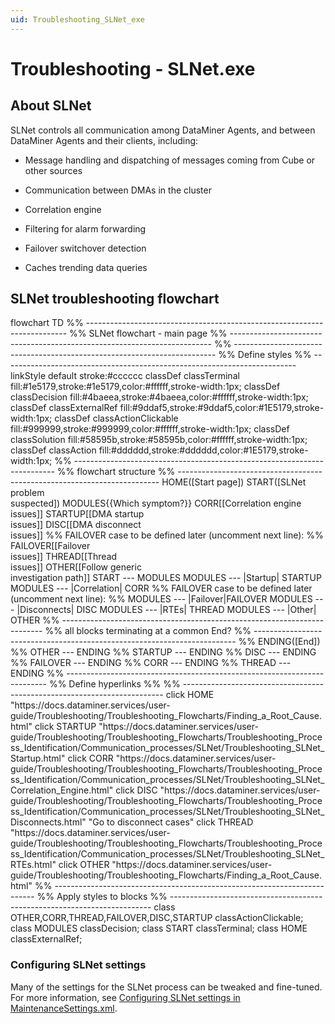```yaml
---
uid: Troubleshooting_SLNet_exe
---
```


# Troubleshooting - SLNet.exe

## About SLNet

SLNet controls all communication among DataMiner Agents, and between DataMiner Agents and their clients, including:

- Message handling and dispatching of messages coming from Cube or other sources

- Communication between DMAs in the cluster

- Correlation engine

- Filtering for alarm forwarding

- Failover switchover detection

- Caches trending data queries

## SLNet troubleshooting flowchart

<div class="mermaid">
flowchart TD
%% -------------------------------------------------------------------------
%% SLNet flowchart - main page
%% -------------------------------------------------------------------------
%% -------------------------------------------------------------------------
%% Define styles
%% -------------------------------------------------------------------------
linkStyle default stroke:#cccccc
classDef classTerminal fill:#1e5179,stroke:#1e5179,color:#ffffff,stroke-width:1px;
classDef classDecision fill:#4baeea,stroke:#4baeea,color:#ffffff,stroke-width:1px;
classDef classExternalRef fill:#9ddaf5,stroke:#9ddaf5,color:#1E5179,stroke-width:1px;
classDef classActionClickable fill:#999999,stroke:#999999,color:#ffffff,stroke-width:1px;
classDef classSolution fill:#58595b,stroke:#58595b,color:#ffffff,stroke-width:1px;
classDef classAction fill:#dddddd,stroke:#dddddd,color:#1E5179,stroke-width:1px;
%% -------------------------------------------------------------------------
%% flowchart structure
%% -------------------------------------------------------------------------
  HOME([Start page])
  START([SLNet problem <br />suspected])
  MODULES{{Which symptom?}}
    CORR[[Correlation engine<br/>issues]]
    STARTUP[[DMA startup<br/>issues]]
    DISC[[DMA disconnect<br/>issues]]
%% FAILOVER case to be defined later (uncomment next line):
%% FAILOVER[[Failover<br/>issues]]
    THREAD[[Thread<br/>issues]]
    OTHER[[Follow generic<br/>investigation path]]
     START --- MODULES
	 MODULES --- |Startup| STARTUP
	 MODULES --- |Correlation| CORR
%% FAILOVER case to be defined later (uncomment next line):
%% MODULES --- |Failover|FAILOVER
   MODULES --- |Disconnects| DISC
	 MODULES --- |RTEs| THREAD
   MODULES --- |Other| OTHER
%% -------------------------------------------------------------------------	
%% all blocks terminating at a common End?
%% -------------------------------------------------------------------------
%%    ENDING([End])
%%	  OTHER --- ENDING
%%    STARTUP --- ENDING
%%    DISC --- ENDING
%%    FAILOVER --- ENDING
%%    CORR --- ENDING
%% 	  THREAD --- ENDING
%% -------------------------------------------------------------------------
%% Define hyperlinks %%
%% -------------------------------------------------------------------------
click HOME "https://docs.dataminer.services/user-guide/Troubleshooting/Troubleshooting_Flowcharts/Finding_a_Root_Cause.html"
click STARTUP "https://docs.dataminer.services/user-guide/Troubleshooting/Troubleshooting_Flowcharts/Troubleshooting_Process_Identification/Communication_processes/SLNet/Troubleshooting_SLNet_Startup.html"
click CORR "https://docs.dataminer.services/user-guide/Troubleshooting/Troubleshooting_Flowcharts/Troubleshooting_Process_Identification/Communication_processes/SLNet/Troubleshooting_SLNet_Correlation_Engine.html"
click DISC "https://docs.dataminer.services/user-guide/Troubleshooting/Troubleshooting_Flowcharts/Troubleshooting_Process_Identification/Communication_processes/SLNet/Troubleshooting_SLNet_Disconnects.html" "Go to disconnect cases"
click THREAD "https://docs.dataminer.services/user-guide/Troubleshooting/Troubleshooting_Flowcharts/Troubleshooting_Process_Identification/Communication_processes/SLNet/Troubleshooting_SLNet_RTEs.html"
click OTHER "https://docs.dataminer.services/user-guide/Troubleshooting/Troubleshooting_Flowcharts/Finding_a_Root_Cause.html"
%% -------------------------------------------------------------------------
%% Apply styles to blocks
%% -------------------------------------------------------------------------
class OTHER,CORR,THREAD,FAILOVER,DISC,STARTUP classActionClickable;
class MODULES classDecision;
class START classTerminal;
class HOME classExternalRef;
</div>

### Configuring SLNet settings

Many of the settings for the SLNet process can be tweaked and fine-tuned. For more information, see [Configuring SLNet settings in MaintenanceSettings.xml](xref:Configuration_of_DataMiner_processes#configuring-slnet-settings-in-maintenancesettingsxml).
